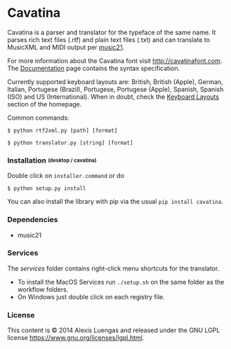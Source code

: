 Cavatina
========

Cavatina is a parser and translator for the typeface of the same name. It parses rich text files (.rtf) and plain text files (.txt) and can translate to MusicXML and MIDI output per [music21](https://github.com/cuthbertLab/music21).

For more information about the Cavatina font visit <http://cavatinafont.com>. The [Documentation](http://cavatinafont.com/docs.html) page contains the syntax specification.

Currently supported keyboard layouts are: British, British (Apple), German, Italian, Portugese (Brazil), Portugese, Portugese (Apple), Spanish, Spanish (ISO) and US (International). When in doubt, check the [Keyboard Layouts](http://cavatinafont.com/keyboard.html) section of the homepage.

Common commands:

    $ python rtf2xml.py [path] [format]

    $ python translator.py [string] [format]

### Installation <sub><sup>(desktop / cavatina)</sup><sub>

Double click on ``installer.command`` or do

    $ python setup.py install

You can also install the library with pip via the usual ``pip install cavatina``.

### Dependencies

*  music21

### Services

The *services* folder contains right-click menu shortcuts for the translator.

* To install the MacOS Services run ``./setup.sh`` on the same folder as the workflow folders.
* On Windows just double click on each registry file.

### License

This content is &copy; 2014 Alexis Luengas and released under the GNU LGPL license <https://www.gnu.org/licenses/lgpl.html>.
